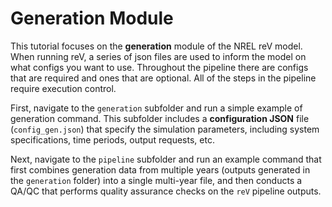 # Generation Module
This tutorial focuses on the **generation** module of the NREL reV model. 
When running reV, a series of json files are used to inform the model on what configs you want to use.
Throughout the pipeline there are configs that are required and ones that are optional.
All of the steps in the pipeline require execution control.

First, navigate to the `generation` subfolder and run a simple example of generation command. 
This subfolder includes a **configuration JSON** file (`config_gen.json`) that specify the simulation parameters, including system specifications, time periods, output requests, etc.

Next, navigate to the `pipeline` subfolder and run an example command that first combines generation data from multiple years (outputs generated in the `generation` folder) into a single multi-year file, and then conducts a QA/QC that performs quality assurance checks on the `reV` pipeline outputs. 
